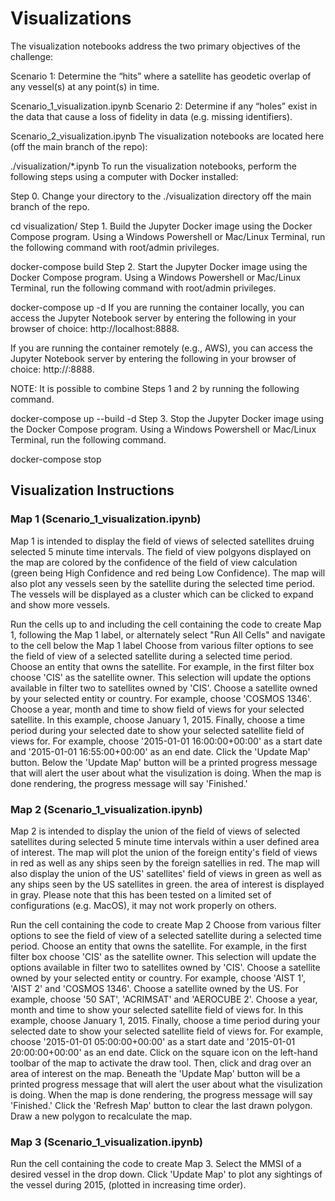 # Visualizations

The visualization notebooks address the two primary objectives of the challenge:

Scenario 1: Determine the “hits” where a satellite has geodetic overlap of any vessel(s) at any point(s) in time.

Scenario_1_visualization.ipynb
Scenario 2: Determine if any “holes” exist in the data that cause a loss of fidelity in data (e.g. missing identifiers).

Scenario_2_visualization.ipynb
The visualization notebooks are located here (off the main branch of the repo):

./visualization/*.ipynb
To run the visualization notebooks, perform the following steps using a computer with Docker installed:

Step 0. Change your directory to the ./visualization directory off the main branch of the repo.

cd visualization/
Step 1. Build the Jupyter Docker image using the Docker Compose program. Using a Windows Powershell or Mac/Linux Terminal, run the following command with root/admin privileges.

docker-compose build
Step 2. Start the Jupyter Docker image using the Docker Compose program. Using a Windows Powershell or Mac/Linux Terminal, run the following command with root/admin privileges.

docker-compose up -d
If you are running the container locally, you can access the Jupyter Notebook server by entering the following in your browser of choice: http://localhost:8888.

If you are running the container remotely (e.g., AWS), you can access the Jupyter Notebook server by entering the following in your browser of choice: http://<myipaddress>:8888.

NOTE: It is possible to combine Steps 1 and 2 by running the following command.

docker-compose up --build -d
Step 3. Stop the Jupyter Docker image using the Docker Compose program. Using a Windows Powershell or Mac/Linux Terminal, run the following command.

docker-compose stop
  
## Visualization Instructions
  
### Map 1 (Scenario_1_visualization.ipynb)
Map 1 is intended to display the field of views of selected satellites druing selected 5 minute time intervals. The field of view polgyons displayed on the map are colored by the confidence of the field of view calculation (green being High Confidence and red being Low Confidence). The map will also plot any vessels seen by the satellite during the selected time period. The vessels will be displayed as a cluster which can be clicked to expand and show more vessels.

Run the cells up to and including the cell containing the code to create Map 1, following the Map 1 label, or alternately select "Run All Cells" and navigate to the cell below the Map 1 label
Choose from various filter options to see the field of view of a selected satellite during a selected time period.
Choose an entity that owns the satellite. For example, in the first filter box choose 'CIS' as the satellite owner. This selection will update the options available in filter two to satellites owned by 'CIS'.
Choose a satellite owned by your selected entity or country. For example, choose 'COSMOS 1346'.
Choose a year, month and time to show field of views for your selected satellite. In this example, choose January 1, 2015.
Finally, choose a time period during your selected date to show your selected satellite field of views for. For example, choose '2015-01-01 16:00:00+00:00' as a start date and '2015-01-01 16:55:00+00:00' as an end date.
Click the 'Update Map' button.
Below the 'Update Map' button will be a printed progress message that will alert the user about what the visulization is doing. When the map is done rendering, the progress message will say 'Finished.'

### Map 2 (Scenario_1_visualization.ipynb)
Map 2 is intended to display the union of the field of views of selected satellites during selected 5 minute time intervals within a user defined area of interest. The map will plot the union of the foreign entity's field of views in red as well as any ships seen by the foreign satellies in red. The map will also display the union of the US' satellites' field of views in green as well as any ships seen by the US satellites in green. the area of interest is displayed in gray. Please note that this has been tested on a limited set of configurations (e.g. MacOS), it may not work properly on others.

Run the cell containing the code to create Map 2
Choose from various filter options to see the field of view of a selected satellite during a selected time period.
Choose an entity that owns the satellite. For example, in the first filter box choose 'CIS' as the satellite owner. This selection will update the options available in filter two to satellites owned by 'CIS'.
Choose a satellite owned by your selected entity or country. For example, choose 'AIST 1', 'AIST 2' and 'COSMOS 1346'.
Choose a satellite owned by the US. For example, choose '50 SAT', 'ACRIMSAT' and 'AEROCUBE 2'.
Choose a year, month and time to show your selected satellite field of views for. In this example, choose January 1, 2015.
Finally, choose a time period during your selected date to show your selected satellite field of views for. For example, choose '2015-01-01 05:00:00+00:00' as a start date and '2015-01-01 20:00:00+00:00' as an end date.
Click on the square icon on the left-hand toolbar of the map to activate the draw tool. Then, click and drag over an area of interest on the map.
Beneath the 'Update Map' button will be a printed progress message that will alert the user about what the visulization is doing. When the map is done rendering, the progress message will say 'Finished.'
Click the 'Refresh Map' button to clear the last drawn polygon. Draw a new polygon to recalculate the map.

### Map 3 (Scenario_1_visualization.ipynb)
Run the cell containing the code to create Map 3.
Select the MMSI of a desired vessel in the drop down.
Click 'Update Map' to plot any sightings of the vessel during 2015, (plotted in increasing time order).
